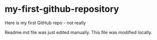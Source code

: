 # my-first-github-repository
Here is my first GitHub repo - not really

Readme.md file was just edited manually.  This file was modified locally.
